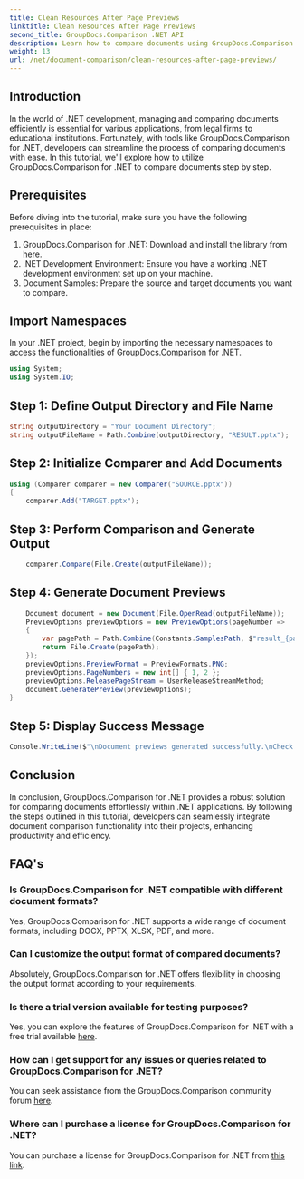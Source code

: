 ```yaml
---
title: Clean Resources After Page Previews
linktitle: Clean Resources After Page Previews
second_title: GroupDocs.Comparison .NET API
description: Learn how to compare documents using GroupDocs.Comparison for .NET step by step. Enhance your .NET applications with efficient document management.
weight: 13
url: /net/document-comparison/clean-resources-after-page-previews/
---
```

## Introduction
In the world of .NET development, managing and comparing documents efficiently is essential for various applications, from legal firms to educational institutions. Fortunately, with tools like GroupDocs.Comparison for .NET, developers can streamline the process of comparing documents with ease. In this tutorial, we'll explore how to utilize GroupDocs.Comparison for .NET to compare documents step by step.
## Prerequisites
Before diving into the tutorial, make sure you have the following prerequisites in place:
1. GroupDocs.Comparison for .NET: Download and install the library from [here](https://releases.groupdocs.com/comparison/net/).
2. .NET Development Environment: Ensure you have a working .NET development environment set up on your machine.
3. Document Samples: Prepare the source and target documents you want to compare.

## Import Namespaces
In your .NET project, begin by importing the necessary namespaces to access the functionalities of GroupDocs.Comparison for .NET.

```csharp
using System;
using System.IO;
```

## Step 1: Define Output Directory and File Name
```csharp
string outputDirectory = "Your Document Directory";
string outputFileName = Path.Combine(outputDirectory, "RESULT.pptx");
```
## Step 2: Initialize Comparer and Add Documents
```csharp
using (Comparer comparer = new Comparer("SOURCE.pptx"))
{
    comparer.Add("TARGET.pptx");
```
## Step 3: Perform Comparison and Generate Output
```csharp
    comparer.Compare(File.Create(outputFileName));
```
## Step 4: Generate Document Previews
```csharp
    Document document = new Document(File.OpenRead(outputFileName));
    PreviewOptions previewOptions = new PreviewOptions(pageNumber =>
    {
        var pagePath = Path.Combine(Constants.SamplesPath, $"result_{pageNumber}.png");
        return File.Create(pagePath);
    });
    previewOptions.PreviewFormat = PreviewFormats.PNG;
    previewOptions.PageNumbers = new int[] { 1, 2 };
    previewOptions.ReleasePageStream = UserReleaseStreamMethod;
    document.GeneratePreview(previewOptions);
}
```
## Step 5: Display Success Message
```csharp
Console.WriteLine($"\nDocument previews generated successfully.\nCheck output in {outputDirectory}.");
```

## Conclusion
In conclusion, GroupDocs.Comparison for .NET provides a robust solution for comparing documents effortlessly within .NET applications. By following the steps outlined in this tutorial, developers can seamlessly integrate document comparison functionality into their projects, enhancing productivity and efficiency.
## FAQ's
### Is GroupDocs.Comparison for .NET compatible with different document formats?
Yes, GroupDocs.Comparison for .NET supports a wide range of document formats, including DOCX, PPTX, XLSX, PDF, and more.
### Can I customize the output format of compared documents?
Absolutely, GroupDocs.Comparison for .NET offers flexibility in choosing the output format according to your requirements.
### Is there a trial version available for testing purposes?
Yes, you can explore the features of GroupDocs.Comparison for .NET with a free trial available [here](https://releases.groupdocs.com/).
### How can I get support for any issues or queries related to GroupDocs.Comparison for .NET?
You can seek assistance from the GroupDocs.Comparison community forum [here](https://forum.groupdocs.com/c/comparison/12).
### Where can I purchase a license for GroupDocs.Comparison for .NET?
You can purchase a license for GroupDocs.Comparison for .NET from [this link](https://purchase.groupdocs.com/buy).
